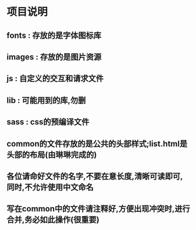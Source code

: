 # 项目说明
## fonts : 存放的是字体图标库
## images : 存放的是图片资源
## js : 自定义的交互和请求文件
## lib : 可能用到的库,勿删
## sass : css的预编译文件
## common的文件存放的是公共的头部样式;list.html是头部的布局(由琳琳完成的)
## 各位请命好文件的名字,不要在意长度,清晰可读即可,同时,不允许使用中文命名
## 写在common中的文件请注释好,方便出现冲突时,进行合并,务必如此操作(很重要)